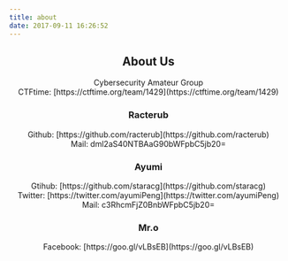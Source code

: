 ```yaml
---
title: about
date: 2017-09-11 16:26:52
---
```

## <center>About Us</center>

<center>Cybersecurity Amateur Group</center>
<center>CTFtime: [https://ctftime.org/team/1429](https://ctftime.org/team/1429)</center>

### <center>Racterub</center>
<center>Github: [https://github.com/racterub](https://github.com/racterub)</center>
<center>Mail: dml2aS40NTBAaG90bWFpbC5jb20=</center>

### <center>Ayumi</center>
<center>Gtihub: [https://github.com/staracg](https://github.com/staracg)</center>
<center>Twitter: [https://twitter.com/ayumiPeng](https://twitter.com/ayumiPeng)</center>
<center>Mail: c3RhcmFjZ0BnbWFpbC5jb20=</center>

### <center>Mr.o</center>
<center>Facebook: [https://goo.gl/vLBsEB](https://goo.gl/vLBsEB)</center>
